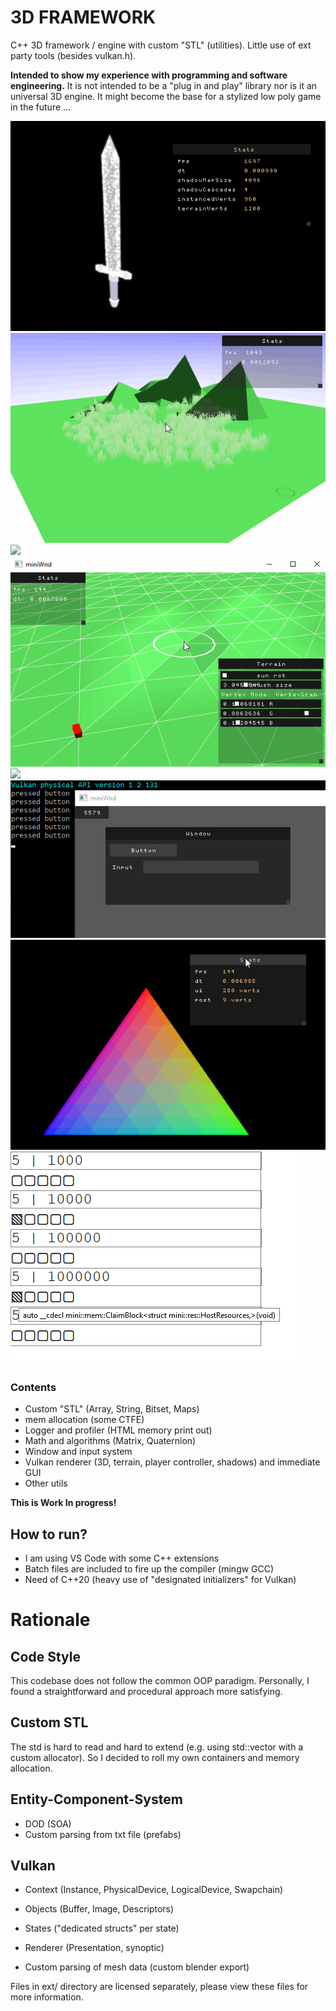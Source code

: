 # 3D FRAMEWORK
C++ 3D framework / engine with custom "STL" (utilities).
Little use of ext party tools (besides vulkan.h).

**Intended to show my experience with programming and software engineering.**
It is not intended to be a "plug in and play" library nor is it an universal 3D engine.
It might become the base for a stylized low poly game in the future ...


![](ads/progress/2020_10_06_bloomVoronoi.gif)
![](ads/progress/2020_09_03_grassPerf.gif)
![](ads/progress/2020_08_25_grass.gif)
![](ads/progress/2020_08_14_terrainEdit.gif)
![](ads/progress/2020_08_04_terrainStichPlayerMove.gif)
![](ads/progress/2020_07_04_ui_wnd.gif)
![](ads/progress/2020_09_18_blur2.gif)
![](ads/progress/2020_08_08_AllocationView.png)

### Contents
- Custom "STL" (Array, String, Bitset, Maps)
- mem allocation (some CTFE)
- Logger and profiler (HTML memory print out)
- Math and algorithms (Matrix, Quaternion)
- Window and input system
- Vulkan renderer (3D, terrain, player controller, shadows) and immediate GUI
- Other utils

**This is Work In progress!**

## How to run?
- I am using VS Code with some C++ extensions
- Batch files are included to fire up the compiler (mingw GCC)
- Need of C++20 (heavy use of "designated initializers" for Vulkan)

# Rationale

## Code Style
This codebase does not follow the common OOP paradigm.
Personally, I found a straightforward and procedural approach more satisfying.

## Custom STL
The std is hard to read and hard to extend (e.g. using std::vector with a custom allocator).
So I decided to roll my own containers and memory allocation.

## Entity-Component-System
- DOD (SOA)
- Custom parsing from txt file (prefabs)

## Vulkan
- Context  (Instance, PhysicalDevice, LogicalDevice, Swapchain)
- Objects  (Buffer, Image, Descriptors)
- States   ("dedicated structs" per state)
- Renderer (Presentation, synoptic)

- Custom parsing of mesh data (custom blender export)

Files in ext/ directory are licensed separately, please view these files for more information.